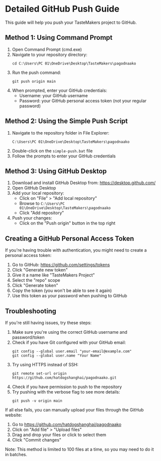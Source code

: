 # Detailed GitHub Push Guide

This guide will help you push your TasteMakers project to GitHub.

## Method 1: Using Command Prompt

1. Open Command Prompt (cmd.exe)
2. Navigate to your repository directory:
   ```
   cd C:\Users\PC 01\OneDrive\Desktop\TasteMakers\pagodnaako
   ```
3. Run the push command:
   ```
   git push origin main
   ```
4. When prompted, enter your GitHub credentials:
   - Username: your GitHub username
   - Password: your GitHub personal access token (not your regular password)

## Method 2: Using the Simple Push Script

1. Navigate to the repository folder in File Explorer:
   ```
   C:\Users\PC 01\OneDrive\Desktop\TasteMakers\pagodnaako
   ```
2. Double-click on the `simple-push.bat` file
3. Follow the prompts to enter your GitHub credentials

## Method 3: Using GitHub Desktop

1. Download and install GitHub Desktop from: https://desktop.github.com/
2. Open GitHub Desktop
3. Add your local repository:
   - Click on "File" > "Add local repository"
   - Browse to `C:\Users\PC 01\OneDrive\Desktop\TasteMakers\pagodnaako`
   - Click "Add repository"
4. Push your changes:
   - Click on the "Push origin" button in the top right

## Creating a GitHub Personal Access Token

If you're having trouble with authentication, you might need to create a personal access token:

1. Go to GitHub: https://github.com/settings/tokens
2. Click "Generate new token"
3. Give it a name like "TasteMakers Project"
4. Select the "repo" scope
5. Click "Generate token"
6. Copy the token (you won't be able to see it again)
7. Use this token as your password when pushing to GitHub

## Troubleshooting

If you're still having issues, try these steps:

1. Make sure you're using the correct GitHub username and password/token
2. Check if you have Git configured with your GitHub email:
   ```
   git config --global user.email "your-email@example.com"
   git config --global user.name "Your Name"
   ```
3. Try using HTTPS instead of SSH:
   ```
   git remote set-url origin https://github.com/hatdogshanghai/pagodnaako.git
   ```
4. Check if you have permission to push to the repository
5. Try pushing with the verbose flag to see more details:
   ```
   git push -v origin main
   ```

If all else fails, you can manually upload your files through the GitHub website:

1. Go to https://github.com/hatdogshanghai/pagodnaako
2. Click on "Add file" > "Upload files"
3. Drag and drop your files or click to select them
4. Click "Commit changes"

Note: This method is limited to 100 files at a time, so you may need to do it in batches.
